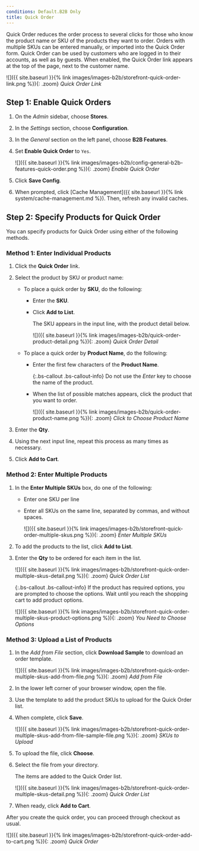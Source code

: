 ```yaml
---
conditions: Default.B2B Only
title: Quick Order
---
```


Quick Order reduces the order process to several clicks for those who know the product name or SKU of the products they want to order. Orders with multiple SKUs can be entered manually, or imported into the Quick Order form. Quick Order can be used by customers who are logged in to their accounts, as well as by guests. When enabled, the Quick Order link appears at the top of the page, next to the customer name.

![]({{ site.baseurl }}{% link images/images-b2b/storefront-quick-order-link.png %}){: .zoom}
_Quick Order Link_

## Step 1: Enable Quick Orders

1. On the _Admin_ sidebar, choose **Stores**.

1. In the _Settings_ section, choose **Configuration**.

1. In the _General_ section on the left panel, choose **B2B Features**.

1. Set **Enable Quick Order** to `Yes`.

    ![]({{ site.baseurl }}{% link images/images-b2b/config-general-b2b-features-quick-order.png %}){: .zoom}
    _Enable Quick Order_

1. Click **Save Config**.

1. When prompted, click [Cache Management]({{ site.baseurl }}{% link system/cache-management.md %}). Then, refresh any invalid caches.

## Step 2: Specify Products for Quick Order

You can specify products for Quick Order using either of the following methods.

### Method 1: Enter Individual Products

1. Click the **Quick Order** link.

1. Select the product by SKU or product name:

    - To place a quick order by **SKU**, do the following:

       - Enter the **SKU**.

       - Click **Add to List**.

          The SKU appears in the input line, with the product detail below.

          ![]({{ site.baseurl }}{% link images/images-b2b/quick-order-product-detail.png %}){: .zoom}
          _Quick Order Detail_

    - To place a quick order by **Product Name**, do the following:

       - Enter the first few characters of the **Product Name**.

           {:.bs-callout .bs-callout-info}
           Do not use the _Enter_ key to choose the name of the product.

       - When the list of possible matches appears, click the product that you want to order.

           ![]({{ site.baseurl }}{% link images/images-b2b/quick-order-product-name.png %}){: .zoom}
           _Click to Choose Product Name_

1. Enter the **Qty**.

1. Using the next input line, repeat this process as many times as necessary.

1. Click **Add to Cart**.

### Method 2: Enter Multiple Products

1. In the **Enter Multiple SKUs** box, do one of the following:

   - Enter one SKU per line

   - Enter all SKUs on the same line, separated by commas, and without spaces.

      ![]({{ site.baseurl }}{% link images/images-b2b/storefront-quick-order-multiple-skus.png %}){: .zoom}
      _Enter Multiple SKUs_

1. To add the products to the list, click **Add to List**.

1. Enter the **Qty** to be ordered for each item in the list.

    ![]({{ site.baseurl }}{% link images/images-b2b/storefront-quick-order-multiple-skus-detail.png %}){: .zoom}
    _Quick Order List_

    {:.bs-callout .bs-callout-info}
    If the product has required options, you are prompted to choose the options. Wait until you reach the shopping cart to add product options.

    ![]({{ site.baseurl }}{% link images/images-b2b/storefront-quick-order-multiple-skus-product-options.png %}){: .zoom}
    _You Need to Choose Options_

### Method 3: Upload a List of Products

1. In the _Add from File_ section, click **Download Sample** to download an order template.

    ![]({{ site.baseurl }}{% link images/images-b2b/storefront-quick-order-multiple-skus-add-from-file.png %}){: .zoom}
    _Add from File_

1. In the lower left corner of your browser window, open the file.

1. Use the template to add the product SKUs to upload for the Quick Order list.

1. When complete, click **Save**.

    ![]({{ site.baseurl }}{% link images/images-b2b/storefront-quick-order-multiple-skus-add-from-file-sample-file.png %}){: .zoom}
    _SKUs to Upload_

1. To upload the file, click **Choose**.

1. Select the file from your directory.

    The items are added to the Quick Order list.

    ![]({{ site.baseurl }}{% link images/images-b2b/storefront-quick-order-multiple-skus-detail.png %}){: .zoom}
    _Quick Order List_

1. When ready, click **Add to Cart**.

After you create the quick order, you can proceed through checkout as usual.

![]({{ site.baseurl }}{% link images/images-b2b/storefront-quick-order-add-to-cart.png %}){: .zoom}
_Quick Order_
